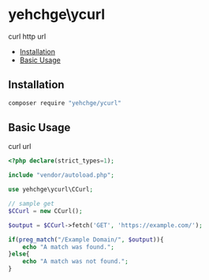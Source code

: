 # yehchge\ycurl

curl http url

* [Installation](#installation)
* [Basic Usage](#basic-usage)

## Installation

``` bash
composer require "yehchge/ycurl"
```

## Basic Usage

curl url

``` php
<?php declare(strict_types=1);

include "vendor/autoload.php";

use yehchge\ycurl\CCurl;

// sample get
$CCurl = new CCurl();

$output = $CCurl->fetch('GET', 'https://example.com/');

if(preg_match("/Example Domain/", $output)){
    echo "A match was found.";
}else{
    echo "A match was not found.";
}
```
